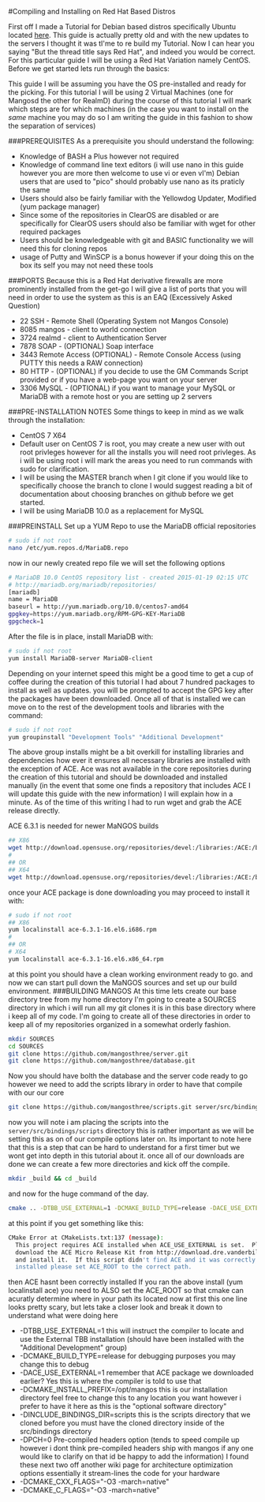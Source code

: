 #Compiling and Installing on Red Hat Based Distros

First off I made a Tutorial for Debian based distros specifically Ubuntu located [here](http://ubuntuforums.org/showthread.php?t=1964479). This guide is actually pretty old and with the new updates to the servers I thought it was tI'me to re build my Tutorial. Now I can hear you saying "But the thread title says Red Hat", and indeed you would be correct. For this particular guide I will be using a Red Hat Variation namely CentOS. Before we get started lets run through the basics:

This guide I will be assuming you have the OS pre-installed and ready for the picking.
For this tutorial I will be using 2 Virtual Machines (one for Mangosd the other for RealmD) during the course of this tutorial I will mark which steps are for which machines (in the case you want to install on the *same* machine you may do so I am writing the guide in this fashion to show the separation of services)

###PREREQUISITES
As a prerequisite you should understand the following:
+ Knowledge of BASH a Plus however not required
+ Knowledge of command line text editors (i will use nano in this guide however you are more then welcome to use vi or even vI'm) Debian users that are used to "pico" should probably use nano as its praticly the same
+ Users should also be fairly familiar with the Yellowdog Updater, Modified (yum package manager)
+ Since some of the repositories in ClearOS are disabled or are specifically for ClearOS users should also be familiar with wget for other required packages
+ Users should be knowledgeable with git and BASIC functionality we will need this for cloning repos
+ usage of Putty and WinSCP is a bonus however if your doing this on the box its self you may not need these tools

###PORTS
Because this is a Red Hat derivative firewalls are more prominently installed from the get-go I will give a list of ports that you will need in order to use the system as this is an EAQ (Excessively Asked Question)
+ 22 SSH - Remote Shell (Operating System not Mangos Console)
+ 8085 mangos - client to world connection
+ 3724 realmd - client to Authentication Server
+ 7878 SOAP - (OPTIONAL) Soap interface
+ 3443 Remote Access (OPTIONAL) - Remote Console Access (using PUTTY this needs a RAW connection)
+ 80 HTTP - (OPTIONAL) if you decide to use the GM Commands Script provided or if you have a web-page you want on your server
+ 3306 MySQL - (OPTIONAL) if you want to manage your MySQL or MariaDB with a remote host or you are setting up 2 servers

###PRE-INSTALLATION NOTES
Some things to keep in mind as we walk through the installation:
+ CentOS 7 X64
+ Default user on CentOS 7 is root, you may create a new user with out root privleges however for all the installs you will need root privleges. As i will be using root i will mark the areas you need to run commands with sudo for clarification.
+ I will be using the MASTER branch when I git clone if you would like to specifically choose the branch to clone I would suggest reading a bit of documentation about choosing branches on github before we get started.
+ I will be using MariaDB 10.0 as a replacement for MySQL


###PREINSTALL
Set up a YUM Repo to use the MariaDB official repositories
```bash
# sudo if not root
nano /etc/yum.repos.d/MariaDB.repo
```
now in our newly created repo file we will set the following options
```bash
# MariaDB 10.0 CentOS repository list - created 2015-01-19 02:15 UTC
# http://mariadb.org/mariadb/repositories/
[mariadb]
name = MariaDB
baseurl = http://yum.mariadb.org/10.0/centos7-amd64
gpgkey=https://yum.mariadb.org/RPM-GPG-KEY-MariaDB
gpgcheck=1
```
After the file is in place, install MariaDB with:
```bash
# sudo if not root
yum install MariaDB-server MariaDB-client
```
Depending on your internet speed this might be a good time to get a cup of coffee during the creation of this tutorial I had about 7 hundred packages to install as well as updates.
you will be prompted to accept the GPG key after the packages have been downloaded. Once all of that is installed we can move on to the rest of the development tools and libraries with the command:
```bash
# sudo if not root
yum groupinstall "Development Tools" "Additional Development"
```
The above group installs might be a bit overkill for installing libraries and dependencies how ever it ensures all necessary libraries are installed with the exception of ACE.
Ace was not available in the core repositories during the creation of this tutorial and should be downloaded and installed manually (in the event that some one finds a repository that includes ACE I will update this guide with the new information) I will explain how in a minute.
As of the time of this writing I had to run wget and grab the ACE release directly.

ACE 6.3.1 is needed for newer MaNGOS builds
```bash
## X86
wget http://download.opensuse.org/repositories/devel:/libraries:/ACE:/bugfixonly/RedHat_RHEL-6/i686/ace-6.3.1-16.el6.i686.rpm
#
## OR
## X64
wget http://download.opensuse.org/repositories/devel:/libraries:/ACE:/bugfixonly/RedHat_RHEL-6/x86_64/ace-6.3.1-16.el6.x86_64.rpm
```
once your ACE package is done downloading you may proceed to install it with:
```bash
# sudo if not root
## X86
yum localinstall ace-6.3.1-16.el6.i686.rpm
#
## OR
# X64
yum localinstall ace-6.3.1-16.el6.x86_64.rpm
```
at this point you should have a clean working environment ready to go. and now we can start pull down the MaNGOS sources and set up our build environment.
###BUILDING MANGOS
 At this time lets create our base directory tree from my home directory I'm going to create a SOURCES directory in which i will run all my git clones it is in this base directory where i keep all of my code.
 I'm going to create all of these directories in order to keep all of my repositories organized in a somewhat orderly fashion.
 ```bash
 mkdir SOURCES
 cd SOURCES
 git clone https://github.com/mangosthree/server.git
 git clone https://github.com/mangosthree/database.git
 ```
 Now you should have bolth the database and the server code ready to go however we need to add the scripts library in order to have that compile with our our core
```bash
git clone https://github.com/mangosthree/scripts.git server/src/bindings/scripts
```
now you will note i am placing the scripts into the `server/src/bindings/scripts` directory this is rather important as we will be setting this as on of our compile options later on. Its important to note here that this is a step that can be hard to understand for a first timer but we wont get into depth in this tutorial about it.
once all of our downloads are done we can create a few more directories and kick off the compile.
```bash
mkdir _build && cd _build
```
and now for the huge command of the day.
```bash
cmake .. -DTBB_USE_EXTERNAL=1 -DCMAKE_BUILD_TYPE=release -DACE_USE_EXTERNAL=1 -DCMAKE_INSTALL_PREFIX=/opt/mangos -DINCLUDE_BINDINGS_DIR=scripts -DPCH=0 -DCMAKE_CXX_FLAGS="-O3 -march=native" -DCMAKE_C_FLAGS="-O3 -march=native"
```
at this point if you get something like this:
```bash
CMake Error at CMakeLists.txt:137 (message):
  This project requires ACE installed when ACE_USE_EXTERNAL is set.  Please
  download the ACE Micro Release Kit from http://download.dre.vanderbilt.edu/
  and install it.  If this script didn't find ACE and it was correctly
  installed please set ACE_ROOT to the correct path.
```
then ACE hasnt been correctly installed If you ran the above install (yum localinstall ace) you need to ALSO set the ACE_ROOT so that cmake can acuratly determine where in your path its located
now at first this one line looks pretty scary, but lets take a closer look and break it down to understand what were doing here
+ -DTBB_USE_EXTERNAL=1 this will instruct the compiler to locate and use the External TBB installation (should have been installed with the "Additional Development" group)
+ -DCMAKE_BUILD_TYPE=release for debugging purposes you may change this to debug
+ -DACE_USE_EXTERNAL=1 remember that ACE package we downloaded earlier? Yes this is where the compiler is told to use that
+ -DCMAKE_INSTALL_PREFIX=/opt/mangos this is our installation directory feel free to change this to any location you want however i prefer to have it here as this is the "optional software directory"
+ -DINCLUDE_BINDINGS_DIR=scripts this is the scripts directory that we cloned before you must have the cloned directory inside of the src/bindings directory
+ -DPCH=0 Pre-compiled headers option (tends to speed compile up however i dont think pre-compiled headers ship with mangos if any one would like to clarify on that id be happy to add the information)
I found these next two off another wiki page for architecture optimization options essentially it stream-lines the code for your hardware
+ -DCMAKE_CXX_FLAGS="-O3 -march=native"
+ -DCMAKE_C_FLAGS="-O3 -march=native"

